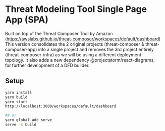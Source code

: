 # Threat Modeling Tool Single Page App (SPA)

Built on top of the Threat Composer Tool by Amazon (<https://awslabs.github.io/threat-composer/workspaces/default/dashboard>)
This version consolidates the 2 original projects (threat-composer & threat-composer-app)  into a single project and removes the 3rd project entirely (threat-composer-infra) as we will be using a different deployment topology.
It also adds a new dependency @projectstorm/react-diagrams, for further development of a DFD builder.

## Setup

```bash
yarn install
yarn build
yarn start
http://localhost:3000/workspaces/default/dashboard

## or
yarn global add serve
serve -s build

```
